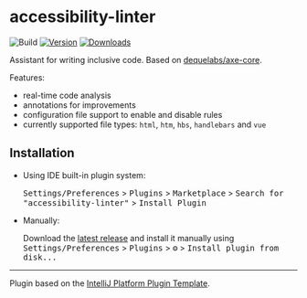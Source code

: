 # accessibility-linter

![Build](https://github.com/bucherfa/accessibility-linter/workflows/Build/badge.svg)
[![Version](https://img.shields.io/jetbrains/plugin/v/19498.svg)](https://plugins.jetbrains.com/plugin/19498-accessibility-linter/)
[![Downloads](https://img.shields.io/jetbrains/plugin/d/19498.svg)](https://plugins.jetbrains.com/plugin/19498-accessibility-linter/)

<!-- Plugin description -->

Assistant for writing inclusive code. Based on [dequelabs/axe-core](https://github.com/dequelabs/axe-core).

Features:
- real-time code analysis
- annotations for improvements
- configuration file support to enable and disable rules
- currently supported file types: `html`, `htm`, `hbs`, `handlebars` and `vue`

<!-- Plugin description end -->

## Installation

- Using IDE built-in plugin system:
  
  <kbd>Settings/Preferences</kbd> > <kbd>Plugins</kbd> > <kbd>Marketplace</kbd> > <kbd>Search for "accessibility-linter"</kbd> >
  <kbd>Install Plugin</kbd>
  
- Manually:

  Download the [latest release](https://github.com/bucherfa/accessibility-linter/releases/latest) and install it manually using
  <kbd>Settings/Preferences</kbd> > <kbd>Plugins</kbd> > <kbd>⚙️</kbd> > <kbd>Install plugin from disk...</kbd>


---
Plugin based on the [IntelliJ Platform Plugin Template][template].

[template]: https://github.com/JetBrains/intellij-platform-plugin-template
